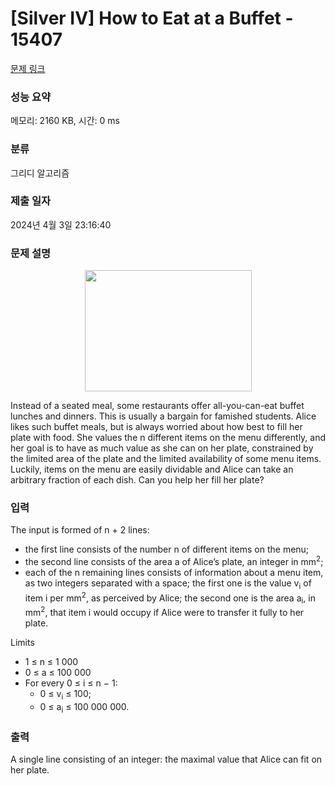 # [Silver IV] How to Eat at a Buffet - 15407 

[문제 링크](https://www.acmicpc.net/problem/15407) 

### 성능 요약

메모리: 2160 KB, 시간: 0 ms

### 분류

그리디 알고리즘

### 제출 일자

2024년 4월 3일 23:16:40

### 문제 설명

<p style="text-align:center"><img alt="" src="https://onlinejudgeimages.s3-ap-northeast-1.amazonaws.com/problem/15407/1.png" style="height:194px; width:267px"></p>

<p>Instead of a seated meal, some restaurants offer all-you-can-eat buffet lunches and dinners. This is usually a bargain for famished students. Alice likes such buffet meals, but is always worried about how best to fill her plate with food. She values the n different items on the menu differently, and her goal is to have as much value as she can on her plate, constrained by the limited area of the plate and the limited availability of some menu items. Luckily, items on the menu are easily dividable and Alice can take an arbitrary fraction of each dish. Can you help her fill her plate?</p>

### 입력 

 <p>The input is formed of n + 2 lines:</p>

<ul>
	<li>the first line consists of the number n of different items on the menu;</li>
	<li>the second line consists of the area a of Alice’s plate, an integer in mm<sup>2</sup>;</li>
	<li>each of the n remaining lines consists of information about a menu item, as two integers separated with a space; the first one is the value v<sub>i</sub> of item i per mm<sup>2</sup>, as perceived by Alice; the second one is the area a<sub>i</sub>, in mm<sup>2</sup>, that item i would occupy if Alice were to transfer it fully to her plate.</li>
</ul>

<p>Limits</p>

<ul>
	<li>1 ≤ n ≤ 1 000</li>
	<li>0 ≤ a ≤ 100 000</li>
	<li>For every 0 ≤ i ≤ n − 1:
	<ul>
		<li>0 ≤ v<sub>i</sub> ≤ 100;</li>
		<li>0 ≤ a<sub>i</sub> ≤ 100 000 000.</li>
	</ul>
	</li>
</ul>

### 출력 

 <p>A single line consisting of an integer: the maximal value that Alice can fit on her plate.</p>

